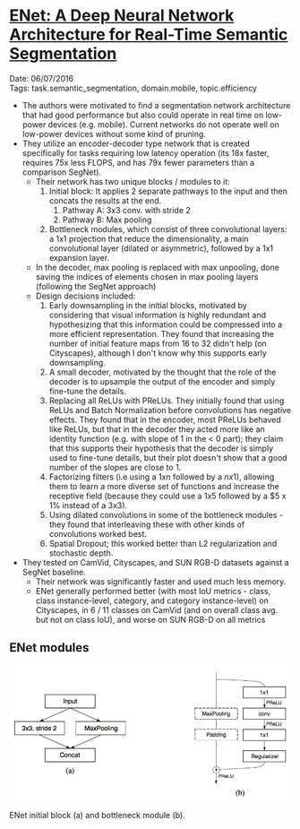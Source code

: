 # [ENet: A Deep Neural Network Architecture for Real-Time Semantic Segmentation](https://arxiv.org/abs/1606.02147) 

Date: 06/07/2016  
Tags: task.semantic_segmentation, domain.mobile, topic.efficiency

- The authors were motivated to find a segmentation network architecture that had good performance but also could operate in real time on low-power devices (e.g. mobile). Current networks do not operate well on low-power devices without some kind of pruning.
- They utilize an encoder-decoder type network that is created specifically for tasks requiring low latency operation (its 18x faster, requires 75x less FLOPS, and has 79x fewer parameters than a comparison SegNet).
    - Their network has two unique blocks / modules to it:
        1. Initial block: It applies 2 separate pathways to the input and then concats the results at the end.
            1. Pathway A: 3x3 conv. with stride 2
            2. Pathway B: Max pooling
        2. Bottleneck modules, which consist of three convolutional layers: a 1x1 projection that reduce the dimensionality, a main convolutional layer (dilated or asymmetric), followed by a 1x1 expansion layer.
    - In the decoder, max pooling is replaced with max unpooling, done saving the indices of elements chosen in max pooling layers (following the SegNet approach)
    - Design decisions included: 
        1. Early downsampling in the initial blocks, motivated by considering that visual information is highly redundant and hypothesizing that this information could be compressed into a more efficient representation. They found that increasing the number of initial feature maps from 16 to 32 didn't help (on Cityscapes), although I don't know why this supports early downsampling.
        2. A small decoder, motivated by the thought that the role of the decoder is to upsample the output of the encoder and simply fine-tune the details.
        3. Replacing all ReLUs with PReLUs. They initially found that using ReLUs and Batch Normalization before convolutions has negative effects. They found that in the encoder, most PReLUs behaved like ReLUs, but that in the decoder they acted more like an identity function (e.g. with slope of 1 in the < 0 part); they claim that this supports their hypothesis that the decoder is simply used to fine-tune details, but their plot doesn't show that a good number of the slopes are close to 1.
        4. Factorizing filters (i.e using a $1 x n$ followed by a $n x 1$), allowing them to learn a more diverse set of functions and increase the receptive field (because they could use a $1 x 5$ followed by a $5 x 1% instead of a 3x3). 
        5. Using dilated convolutions in some of the bottleneck modules - they found that interleaving these with other kinds of convolutions worked best. 
        6. Spatial Dropout; this worked better than L2 regularization and stochastic depth.
- They tested on CamVid, Cityscapes, and SUN RGB-D datasets against a SegNet baseline.
    - Their network was significantly faster and used much less memory.
    - ENet generally performed better (with most IoU metrics - class, class instance-level, category, and category instance-level) on Cityscapes, in 6 / 11 classes on CamVid (and on overall class avg. but not on class IoU), and worse on SUN RGB-D on all metrics

## ENet modules

![](./images/enet_modules.png)

ENet initial block (a) and bottleneck module (b).
